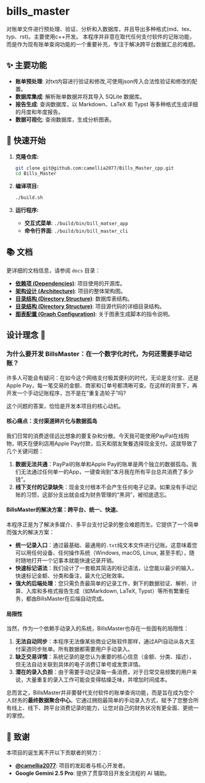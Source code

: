 # bills_master

对账单文件进行预处理、验证、分析和入数据库，并且导出多种格式(md、tex、typ、rst)。主要使用c++开发。
本程序并非意在取代任何支付软件的记账功能，而是作为现有账单查询功能的一个重要补充，专注于解决跨平台数据汇总的难题。

## ✨ 主要功能

  * **账单预处理**: 对txt内容进行验证和修改,可使用json传入合法性验证和修改的配置。
  * **数据库集成**: 解析账单数据并将其导入 SQLite 数据库。
  * **报告生成**: 查询数据库，以 Markdown、LaTeX 和 Typst 等多种格式生成详细的月度和年度报告。
  * **数据可视化**: 查询数据库，生成分析图表。

## 🚀 快速开始

1.  **克隆仓库:**

    ```bash
    git clone git@github.com:camellia2077/Bills_Master_cpp.git
    cd Bills_Master
    ```

2.  **编译项目:**

    ```bash
    ./build.sh
    ```

3.  **运行程序:**

      * **交互式菜单**: `./build/bin/bill_matser_app`
      * **命令行界面**: `./build/bin/bill_master_cli`

## 📚 文档

更详细的文档信息，请参阅 `docs` 目录：

  * **[依赖项 (Dependencies)](https://www.google.com/search?q=docs/DEPENDENCIES.md)**: 项目使用的开源库。
  * **[架构设计 (Architecture)](https://www.google.com/search?q=docs/ARCHITECTURE.md)**: 项目的整体架构图。
  * **[目录结构 (Directory Structure)](https://www.google.com/search?q=docs/DATABASE_SCHEMA.md)**: 数据库表结构。
  * **[目录结构 (Directory Structure)](https://www.google.com/search?q=docs/DIRECTORY_STRUCTURE.md)**: 项目源代码的详细目录结构。
  * **[图表配置 (Graph Configuration)](https://www.google.com/search?q=docs/GRAPH_CONFIGURATION.md)**: 关于图表生成脚本的指令说明。

## 设计理念 🎯

### 为什么要开发 BillsMaster：在一个数字化时代，为何还需要手动记账？

许多人可能会有疑问：在如今这个网络支付极其便利的时代，无论是支付宝、还是Apple Pay，每一笔交易的金额、商家和订单号都清晰可查。在这样的背景下，再开发一个手动记账程序，岂不是在“重复造轮子”吗?

这个问题的答案，恰恰是开发本项目的核心动机。

#### 核心痛点：支付渠道碎片化与数据孤岛

我们日常的消费途径远比想象的要复杂和分散。今天我可能使用PayPal在线购物，明天在便利店用Apple Pay付款，后天和朋友聚餐选择现金支付。这就导致了几个关键问题：

1.  **数据无法共通**：PayPal的账单和Apple Pay的账单是两个独立的数据孤岛。我们无法通过任何单一的App，一键查询到“本月我在所有平台总共消费了多少钱”。
2.  **线下支付的记录缺失**：现金支付根本不会产生任何电子记录。如果没有手动记账的习惯，这部分支出就会成为财务管理的“黑洞”，被彻底遗忘。

#### BillsMaster的解决方案：跨平台、统一、快速、

本程序正是为了解决多媒介、多平台支付记录的整合难题而生。它提供了一个简单而强大的解决方案：

  * **统一记录入口**：通过最基础、最通用的`.txt`纯文本文件进行记账。这意味着您可以用任何设备、任何操作系统（Windows, macOS, Linux, 甚至手机），随时随地打开一个记事本就能快速记录开销。
  * **快速标记语法**：我们设计了一套极其简洁的标记语法，让您能以最少的输入，快速标记金额、分类和备注，最大化记账效率。
  * **强大的后端处理**：您只需负责最简单的记录工作，剩下的数据验证、解析、计算、入库和多格式报告生成（如Markdown, LaTeX, Typst）等所有繁重任务，都由BillsMaster在后端自动完成。

#### 局限性

当然，作为一个依赖手动录入的系统，BillsMaster也存在一些固有的局限性：

1.  **无法自动同步**：本程序无法像某些商业记账软件那样，通过API自动从各大支付渠道同步账单。所有数据都需要用户手动录入。
2.  **缺乏交易详情**：系统记录的是您认为重要的核心信息（金额、分类、描述），但无法自动关联到具体的电子消费订单号或发票详情。
3.  **潜在的录入负担**：由于需要手动记录每一条消费，对于日常交易频繁的用户来说，大量重复的录入工作可能会变得枯燥乏味，并增加时间成本。

总而言之，BillsMaster并非要替代支付软件的账单查询功能，而是旨在成为您个人财务的**最终数据聚合中心**。它通过拥抱最简单的手动录入方式，赋予了您整合所有线上、线下、跨平台消费记录的能力，让您对自己的财务状况有更全面、更统一的掌控。

## 🙏 致谢

本项目的诞生离不开以下贡献者的努力：

* **[@camellia2077](https://github.com/camellia2077)**: 项目的发起者与核心开发者。
* **Google Gemini 2.5 Pro**: 提供了贯穿项目开发全流程的 AI 辅助。